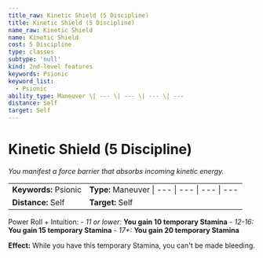 ```yaml
---
title_raw: Kinetic Shield (5 Discipline)
title: Kinetic Shield (5 Discipline)
name_raw: Kinetic Shield
name: Kinetic Shield
cost: 5 Discipline
type: classes
subtype: 'null'
kind: 2nd-level features
keywords: Psionic
keyword_list:
  - Psionic
ability_type: Maneuver \| --- \| --- \| --- \| ---
distance: Self
target: Self
---
```


# Kinetic Shield (5 Discipline)

*You manifest a force barrier that absorbs incoming kinetic energy.*

|                       |                                                |
| :-------------------- | :--------------------------------------------- |
| **Keywords:** Psionic | **Type:** Maneuver \| --- \| --- \| --- \| --- |
| **Distance:** Self    | **Target:** Self                               |

Power Roll + Intuition: - *11 or lower:* **You gain 10 temporary Stamina** - *12-16:* **You gain 15 temporary Stamina** - *17+:* **You gain 20 temporary Stamina**

**Effect:** While you have this temporary Stamina, you can't be made bleeding.
